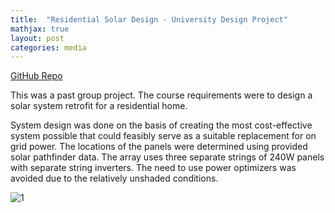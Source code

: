 ```yaml
---
title:  "Residential Solar Design - University Design Project"
mathjax: true
layout: post
categories: media
---
```


[GitHub Repo](https://github.com/orion-miller/University-of-Guelph-Projects/tree/main/Design_Project-Solar_Design)

This was a past group project. The course requirements were to design a solar system retrofit for a residential home.

System design was done on the basis of creating the most cost-effective system possible that could feasibly serve as a suitable replacement for on grid power. The locations of the panels were determined using provided solar pathfinder data. The array uses three separate strings of 240W panels with separate string inverters. The need to use power optimizers was avoided due to the relatively unshaded conditions.

![1](assets\images\2022-04-03-design-project-solar-design\FIG4_5.png)